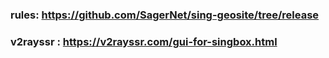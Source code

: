 ### rules:  https://github.com/SagerNet/sing-geosite/tree/release
###  v2rayssr : https://v2rayssr.com/gui-for-singbox.html
###
###
###
###
###
###
